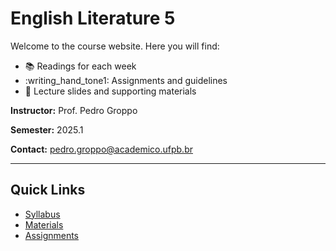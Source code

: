 # English Literature 5

Welcome to the course website. Here you will find:

- :books: Readings for each week
- :writing_hand_tone1: Assignments and guidelines
- :page_with_curl: Lecture slides and supporting materials

**Instructor:** Prof. Pedro Groppo

**Semester:** 2025.1

**Contact:** pedro.groppo@academico.ufpb.br

---

## Quick Links
- [Syllabus](syllabus.md)
- [Materials](materials.md)
- [Assignments](assignments.md)
